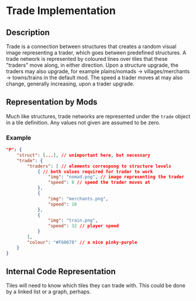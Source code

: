# Trade Implementation

## Description

Trade is a connection between structures that creates a random visual image representing a trader, which goes between predefined structures. A trade network is represented by coloured lines over tiles that these "traders" move along, in either direction. Upon a structure upgrade, the traders may also upgrade, for example plains/nomads -> villages/merchants -> towns/trains in the default mod. The speed a trader moves at may also change, generally increasing, upon a trader upgrade.

## Representation by Mods

Much like structures, trade networks are represented under the `trade` object in a tile definition. Any values not given are assumed to be zero.

### Example

```json
"P": {
    "struct": [...], // unimportant here, but necessary
    "trade": {
        "traders": [ // elements correspong to structure levels
            { // both values required for trader to work
                "img": "nomad.png", // image representing the trader
                "speed": 8 // speed the trader moves at
            },
            {
                "img": "merchants.png",
                "speed": 16
            },
            {
                "img": "train.png",
                "speed": 32 // player speed
            }
        ],
        "colour": "#F60678" // a nice pinky-purple
    }
}
```

## Internal Code Representation

Tiles will need to know which tiles they can trade with. This could be done by a linked list or a graph, perhaps.
